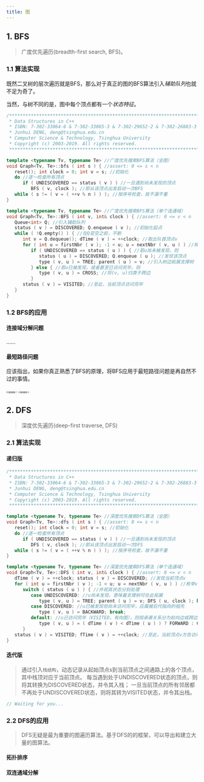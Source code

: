 ```yaml
---
title: 图
---
```


## 1. BFS

> 广度优先遍历(breadth-first search, BFS)。

### 1.1 算法实现

既然二叉树的层次遍历就是BFS，那么对于真正的图的BFS算法引入*辅助队列*也就不足为奇了。

当然，与树不同的是，图中每个顶点都有一个*状态特征*。

```cpp
/******************************************************************************************
 * Data Structures in C++
 * ISBN: 7-302-33064-6 & 7-302-33065-3 & 7-302-29652-2 & 7-302-26883-3
 * Junhui DENG, deng@tsinghua.edu.cn
 * Computer Science & Technology, Tsinghua University
 * Copyright (c) 2003-2019. All rights reserved.
 ******************************************************************************************/

template <typename Tv, typename Te> //广度优先搜索BFS算法（全图）
void Graph<Tv, Te>::bfs ( int s ) { //assert: 0 <= s < n
   reset(); int clock = 0; int v = s; //初始化
   do //逐一检查所有顶点
      if ( UNDISCOVERED == status ( v ) ) //一旦遇到尚未发现的顶点
         BFS ( v, clock ); //即从该顶点出发启动一次BFS
   while ( s != ( v = ( ++v % n ) ) ); //按序号检查，故不漏不重
}

template <typename Tv, typename Te> //广度优先搜索BFS算法（单个连通域）
void Graph<Tv, Te>::BFS ( int v, int& clock ) { //assert: 0 <= v < n
   Queue<int> Q; //引入辅助队列
   status ( v ) = DISCOVERED; Q.enqueue ( v ); //初始化起点
   while ( !Q.empty() ) { //在Q变空之前，不断
      int v = Q.dequeue(); dTime ( v ) = ++clock; //取出队首顶点v
      for ( int u = firstNbr ( v ); -1 < u; u = nextNbr ( v, u ) ) //枚举v的所有邻居u
         if ( UNDISCOVERED == status ( u ) ) { //若u尚未被发现，则
            status ( u ) = DISCOVERED; Q.enqueue ( u ); //发现该顶点
            type ( v, u ) = TREE; parent ( u ) = v; //引入树边拓展支撑树
         } else { //若u已被发现，或者甚至已访问完毕，则
            type ( v, u ) = CROSS; //将(v, u)归类于跨边
         }
      status ( v ) = VISITED; //至此，当前顶点访问完毕
   }
}
```

### 1.2 BFS的应用

#### 连接域分解问题

......

#### 最短路径问题

应该指出，如果你真正熟悉了BFS的原理，将BFS应用于最短路径问题是再自然不过的事情。

<img src="https://chua-n.gitee.io/figure-bed/notebook/DSA/最短路径-1.png" alt="最短路径-1" style="zoom:33%;" />

<img src="https://chua-n.gitee.io/figure-bed/notebook/DSA/最短路径-2.png" alt="最短路径-2" style="zoom:33%;" />

## 2. DFS

> 深度优先遍历(deep-first traverse, DFS)

### 2.1 算法实现

#### 递归版

```cpp
/******************************************************************************************
 * Data Structures in C++
 * ISBN: 7-302-33064-6 & 7-302-33065-3 & 7-302-29652-2 & 7-302-26883-3
 * Junhui DENG, deng@tsinghua.edu.cn
 * Computer Science & Technology, Tsinghua University
 * Copyright (c) 2003-2019. All rights reserved.
 ******************************************************************************************/

template <typename Tv, typename Te> //深度优先搜索DFS算法（全图）
void Graph<Tv, Te>::dfs ( int s ) { //assert: 0 <= s < n
   reset(); int clock = 0; int v = s; //初始化
   do //逐一检查所有顶点
      if ( UNDISCOVERED == status ( v ) ) //一旦遇到尚未发现的顶点
         DFS ( v, clock ); //即从该顶点出发启动一次DFS
   while ( s != ( v = ( ++v % n ) ) ); //按序号检查，故不漏不重
}

template <typename Tv, typename Te> //深度优先搜索DFS算法（单个连通域）
void Graph<Tv, Te>::DFS ( int v, int& clock ) { //assert: 0 <= v < n
   dTime ( v ) = ++clock; status ( v ) = DISCOVERED; //发现当前顶点v
   for ( int u = firstNbr ( v ); -1 < u; u = nextNbr ( v, u ) ) //枚举v的所有邻居u
      switch ( status ( u ) ) { //并视其状态分别处理
         case UNDISCOVERED: //u尚未发现，意味着支撑树可在此拓展
            type ( v, u ) = TREE; parent ( u ) = v; DFS ( u, clock ); break;
         case DISCOVERED: //u已被发现但尚未访问完毕，应属被后代指向的祖先
            type ( v, u ) = BACKWARD; break;
         default: //u已访问完毕（VISITED，有向图），则视承袭关系分为前向边或跨边
            type ( v, u ) = ( dTime ( v ) < dTime ( u ) ) ? FORWARD : CROSS; break;
      }
   status ( v ) = VISITED; fTime ( v ) = ++clock; //至此，当前顶点v方告访问完毕
}
```

#### 迭代版

> 通过引入`栈结构`，动态记录从起始顶点s到当前顶点之间通路上的各个顶点，其中栈顶对应于当前顶点。
> 每当遇到处于UNDISCOVERED状态的顶点，则将其转换为DISCOVERED状态，并令其入栈；
> 一旦当前顶点的所有邻居都不再处于UNDISCOVERED状态，则将其转为VISITED状态，并令其出栈。

```cpp
// Waiting for you...
```

### 2.2 DFS的应用

> DFS无疑是最为重要的图遍历算法。基于DFS的的框架，可以导出和建立大量的图算法。

#### 拓扑排序

#### 双连通域分解
